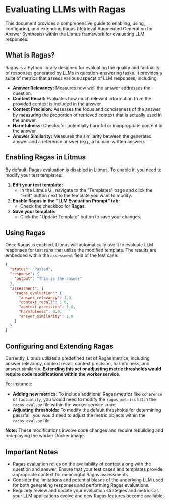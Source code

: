 # Evaluating LLMs with Ragas

This document provides a comprehensive guide to enabling, using, configuring, and extending Ragas (Retrieval Augmented Generation for Answer Synthesis) within the Litmus framework for evaluating LLM responses.

## What is Ragas?

Ragas is a Python library designed for evaluating the quality and factuality of responses generated by LLMs in question-answering tasks. It provides a suite of metrics that assess various aspects of LLM responses, including:

- **Answer Relevancy:** Measures how well the answer addresses the question.
- **Context Recall:** Evaluates how much relevant information from the provided context is included in the answer.
- **Context Precision:** Assesses the focus and conciseness of the answer by measuring the proportion of retrieved context that is actually used in the answer.
- **Harmfulness:** Checks for potentially harmful or inappropriate content in the answer.
- **Answer Similarity:** Measures the similarity between the generated answer and a reference answer (e.g., a human-written answer).

## Enabling Ragas in Litmus

By default, Ragas evaluation is disabled in Litmus. To enable it, you need to modify your test templates:

1. **Edit your test template:**
   - In the Litmus UI, navigate to the "Templates" page and click the "Edit" button next to the template you want to modify.
2. **Enable Ragas in the "LLM Evaluation Prompt" tab:**
   - Check the checkbox for **Ragas**.
3. **Save your template:**
   - Click the "Update Template" button to save your changes.

## Using Ragas

Once Ragas is enabled, Litmus will automatically use it to evaluate LLM responses for test runs that utilize the modified template. The results are embedded within the `assessment` field of the test case:

```json
{
  "status": "Passed",
  "response": {
    "output": "This is the answer"
  },
  "assessment": {
    "ragas_evaluation": {
      "answer_relevancy": 1.0,
      "context_recall": 1.0,
      "context_precision": 1.0,
      "harmfulness": 0.0,
      "answer_similarity": 1.0
    }
  }
}
```

## Configuring and Extending Ragas

Currently, Litmus utilizes a predefined set of Ragas metrics, including answer relevancy, context recall, context precision, harmfulness, and answer similarity. **Extending this set or adjusting metric thresholds would require code modifications within the worker service**.

For instance:

- **Adding new metrics:** To include additional Ragas metrics like `coherence` or `factuality`, you would need to modify the `ragas_metrics` list in the `ragas_eval.py` file within the worker service code.
- **Adjusting thresholds:** To modify the default thresholds for determining pass/fail, you would need to adjust the metric objects within the `ragas_eval.py` file.

**Note:** These modifications involve code changes and require rebuilding and redeploying the worker Docker image.

## Important Notes

- Ragas evaluation relies on the availability of context along with the question and answer. Ensure that your test cases and templates provide appropriate context for meaningful Ragas assessments.
- Consider the limitations and potential biases of the underlying LLM used for both generating responses and performing Ragas evaluations.
- Regularly review and update your evaluation strategies and metrics as your LLM applications evolve and new Ragas features become available.
